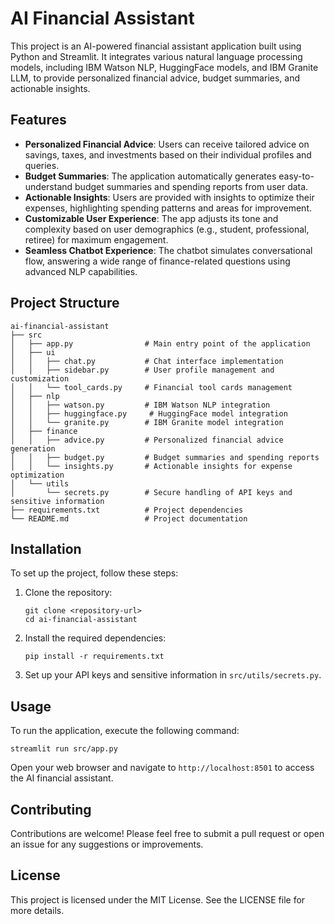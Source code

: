 # AI Financial Assistant

This project is an AI-powered financial assistant application built using Python and Streamlit. It integrates various natural language processing models, including IBM Watson NLP, HuggingFace models, and IBM Granite LLM, to provide personalized financial advice, budget summaries, and actionable insights.

## Features

- **Personalized Financial Advice**: Users can receive tailored advice on savings, taxes, and investments based on their individual profiles and queries.
- **Budget Summaries**: The application automatically generates easy-to-understand budget summaries and spending reports from user data.
- **Actionable Insights**: Users are provided with insights to optimize their expenses, highlighting spending patterns and areas for improvement.
- **Customizable User Experience**: The app adjusts its tone and complexity based on user demographics (e.g., student, professional, retiree) for maximum engagement.
- **Seamless Chatbot Experience**: The chatbot simulates conversational flow, answering a wide range of finance-related questions using advanced NLP capabilities.

## Project Structure

```
ai-financial-assistant
├── src
│   ├── app.py                # Main entry point of the application
│   ├── ui
│   │   ├── chat.py           # Chat interface implementation
│   │   ├── sidebar.py        # User profile management and customization
│   │   └── tool_cards.py     # Financial tool cards management
│   ├── nlp
│   │   ├── watson.py         # IBM Watson NLP integration
│   │   ├── huggingface.py     # HuggingFace model integration
│   │   └── granite.py        # IBM Granite model integration
│   ├── finance
│   │   ├── advice.py         # Personalized financial advice generation
│   │   ├── budget.py         # Budget summaries and spending reports
│   │   └── insights.py       # Actionable insights for expense optimization
│   └── utils
│       └── secrets.py        # Secure handling of API keys and sensitive information
├── requirements.txt          # Project dependencies
└── README.md                 # Project documentation
```

## Installation

To set up the project, follow these steps:

1. Clone the repository:
   ```
   git clone <repository-url>
   cd ai-financial-assistant
   ```

2. Install the required dependencies:
   ```
   pip install -r requirements.txt
   ```

3. Set up your API keys and sensitive information in `src/utils/secrets.py`.

## Usage

To run the application, execute the following command:
```
streamlit run src/app.py
```

Open your web browser and navigate to `http://localhost:8501` to access the AI financial assistant.

## Contributing

Contributions are welcome! Please feel free to submit a pull request or open an issue for any suggestions or improvements.

## License

This project is licensed under the MIT License. See the LICENSE file for more details.